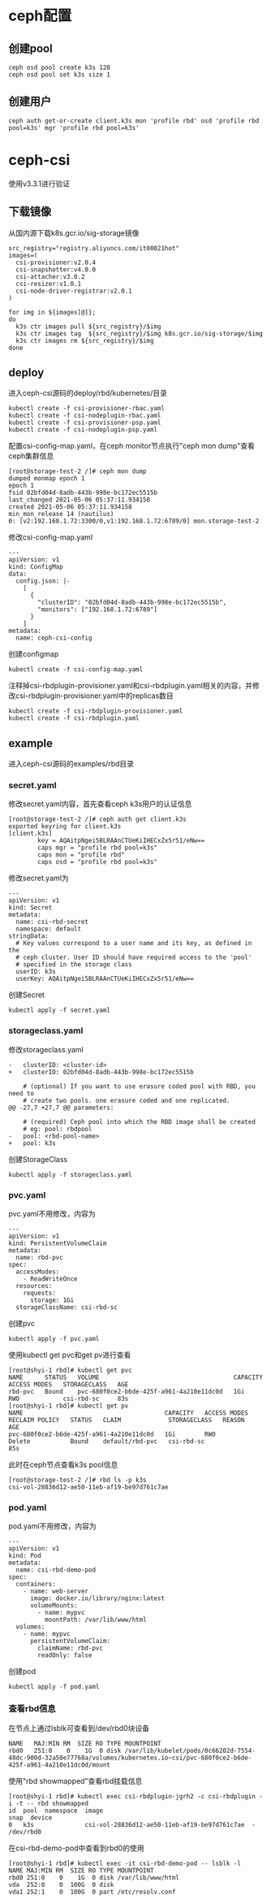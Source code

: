 # ceph配置

## 创建pool
```
ceph osd pool create k3s 128
ceph osd pool set k3s size 1
```

## 创建用户
```
ceph auth get-or-create client.k3s mon 'profile rbd' osd 'profile rbd pool=k3s' mgr 'profile rbd pool=k3s'
```

# ceph-csi
使用v3.3.1进行验证

## 下载镜像
从国内源下载k8s.gcr.io/sig-storage镜像
```
src_registry="registry.aliyuncs.com/it00021hot"
images=(
  csi-provisioner:v2.0.4
  csi-snapshotter:v4.0.0
  csi-attacher:v3.0.2
  csi-resizer:v1.0.1
  csi-node-driver-registrar:v2.0.1
)

for img in ${images[@]};
do
  k3s ctr images pull ${src_registry}/$img
  k3s ctr images tag  ${src_registry}/$img k8s.gcr.io/sig-storage/$img
  k3s ctr images rm ${src_registry}/$img
done
```

## deploy
进入ceph-csi源码的deploy/rbd/kubernetes/目录
```
kubectl create -f csi-provisioner-rbac.yaml
kubectl create -f csi-nodeplugin-rbac.yaml
kubectl create -f csi-provisioner-psp.yaml
kubectl create -f csi-nodeplugin-psp.yaml
```
配置csi-config-map.yaml，在ceph monitor节点执行"ceph mon dump"查看ceph集群信息
```
[root@storage-test-2 /]# ceph mon dump
dumped monmap epoch 1
epoch 1
fsid 02bfd04d-8adb-443b-998e-bc172ec5515b
last_changed 2021-05-06 05:37:11.934158
created 2021-05-06 05:37:11.934158
min_mon_release 14 (nautilus)
0: [v2:192.168.1.72:3300/0,v1:192.168.1.72:6789/0] mon.storage-test-2
```
修改csi-config-map.yaml
```
---
apiVersion: v1
kind: ConfigMap
data:
  config.json: |-
    [
      {
        "clusterID": "02bfd04d-8adb-443b-998e-bc172ec5515b",
        "monitors": ["192.168.1.72:6789"]
      }
    ]
metadata:
  name: ceph-csi-config
```
创建configmap
```
kubectl create -f csi-config-map.yaml
```
注释掉csi-rbdplugin-provisioner.yaml和csi-rbdplugin.yaml相关的内容，并修改csi-rbdplugin-provisioner.yaml中的replicas数目
```
kubectl create -f csi-rbdplugin-provisioner.yaml
kubectl create -f csi-rbdplugin.yaml
```

## example
进入ceph-csi源码的examples/rbd目录

### secret.yaml
修改secret.yaml内容，首先查看ceph k3s用户的认证信息
```
[root@storage-test-2 /]# ceph auth get client.k3s
exported keyring for client.k3s
[client.k3s]
        key = AQAitpNgei5BLRAAnCTUeKiIHECxZx5r51/eNw==
        caps mgr = "profile rbd pool=k3s"
        caps mon = "profile rbd"
        caps osd = "profile rbd pool=k3s"
```
修改secret.yaml为
```
---
apiVersion: v1
kind: Secret
metadata:
  name: csi-rbd-secret
  namespace: default
stringData:
  # Key values correspond to a user name and its key, as defined in the
  # ceph cluster. User ID should have required access to the 'pool'
  # specified in the storage class
  userID: k3s
  userKey: AQAitpNgei5BLRAAnCTUeKiIHECxZx5r51/eNw==
```
创建Secret 
```
kubectl apply -f secret.yaml
```

### storageclass.yaml
修改storageclass.yaml
```
-   clusterID: <cluster-id>
+   clusterID: 02bfd04d-8adb-443b-998e-bc172ec5515b

    # (optional) If you want to use erasure coded pool with RBD, you need to
    # create two pools. one erasure coded and one replicated.
@@ -27,7 +27,7 @@ parameters:

    # (required) Ceph pool into which the RBD image shall be created
    # eg: pool: rbdpool
-   pool: <rbd-pool-name>
+   pool: k3s
```
创建StorageClass
```
kubectl apply -f storageclass.yaml
```

### pvc.yaml
pvc.yaml不用修改，内容为
```
---
apiVersion: v1
kind: PersistentVolumeClaim
metadata:
  name: rbd-pvc
spec:
  accessModes:
    - ReadWriteOnce
  resources:
    requests:
      storage: 1Gi
  storageClassName: csi-rbd-sc
```
创建pvc
```
kubectl apply -f pvc.yaml
```
使用kubectl get pvc和get pv进行查看
```
[root@shyi-1 rbd]# kubectl get pvc
NAME      STATUS   VOLUME                                     CAPACITY   ACCESS MODES   STORAGECLASS   AGE
rbd-pvc   Bound    pvc-680f0ce2-b6de-425f-a961-4a210e11dc0d   1Gi        RWO            csi-rbd-sc     83s
[root@shyi-1 rbd]# kubectl get pv
NAME                                       CAPACITY   ACCESS MODES   RECLAIM POLICY   STATUS   CLAIM             STORAGECLASS   REASON   AGE
pvc-680f0ce2-b6de-425f-a961-4a210e11dc0d   1Gi        RWO            Delete           Bound    default/rbd-pvc   csi-rbd-sc              85s
```
此时在ceph节点查看k3s pool信息
```
[root@storage-test-2 /]# rbd ls -p k3s
csi-vol-28836d12-ae50-11eb-af19-be97d761c7ae
```

### pod.yaml
pod.yaml不用修改，内容为
```
---
apiVersion: v1
kind: Pod
metadata:
  name: csi-rbd-demo-pod
spec:
  containers:
    - name: web-server
      image: docker.io/library/nginx:latest
      volumeMounts:
        - name: mypvc
          mountPath: /var/lib/www/html
  volumes:
    - name: mypvc
      persistentVolumeClaim:
        claimName: rbd-pvc
        readOnly: false
```
创建pod
```
kubectl apply -f pod.yaml
```

### 查看rbd信息
在节点上通过lsblk可查看到/dev/rbd0块设备
```
NAME   MAJ:MIN RM  SIZE RO TYPE MOUNTPOINT
rbd0   251:0    0    1G  0 disk /var/lib/kubelet/pods/0c66202d-7554-48dc-900d-32a50e77768a/volumes/kubernetes.io~csi/pvc-680f0ce2-b6de-425f-a961-4a210e11dc0d/mount
```
使用"rbd showmapped"查看rbd挂载信息
```
[root@shyi-1 rbd]# kubectl exec csi-rbdplugin-jgrh2 -c csi-rbdplugin -i -t -- rbd showmapped
id  pool  namespace  image                                         snap  device
0   k3s              csi-vol-28836d12-ae50-11eb-af19-be97d761c7ae  -     /dev/rbd0
```
在csi-rbd-demo-pod中查看到rbd0的使用
```
[root@shyi-1 rbd]# kubectl exec -it csi-rbd-demo-pod -- lsblk -l
NAME MAJ:MIN RM  SIZE RO TYPE MOUNTPOINT
rbd0 251:0    0    1G  0 disk /var/lib/www/html
vda  252:0    0  100G  0 disk
vda1 252:1    0  100G  0 part /etc/resolv.conf
```
